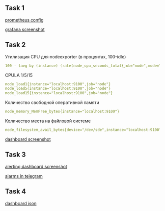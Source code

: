 ## Task 1
[prometheus config](prometheus.yml)

[grafana screenshot](prom-datasource.png)

## Task 2
Утилизация CPU для nodeexporter (в процентах, 100-idle)
```yaml
100 - (avg by (instance) (rate(node_cpu_seconds_total{job="node",mode="idle"}[1m])) * 100)'''
```

CPULA 1/5/15
```yaml
node_load1{instance="localhost:9100",job="node"}
node_load5{instance="localhost:9100",job="node"}
node_load15{instance="localhost:9100",job="node"}
```
Количество свободной оперативной памяти
```yaml
node_memory_MemFree_bytes{instance="localhost:9100"}
```
Количество места на файловой системе
```yaml
node_filesystem_avail_bytes{device="/dev/sde",instance="localhost:9100",job="node"}
```

[dashboard screenshot](dashboard.png)

## Task 3

[alerting dashboard screenshot](alerting_dashboard.png)

[alarms in telegram](tg_alarms.png)

## Task 4
[dashboard json](dashboard.json)